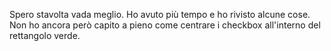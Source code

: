 Spero stavolta vada meglio. Ho avuto più tempo e ho rivisto alcune cose. 
Non ho ancora però capito a pieno come centrare i checkbox all'interno del rettangolo verde.

